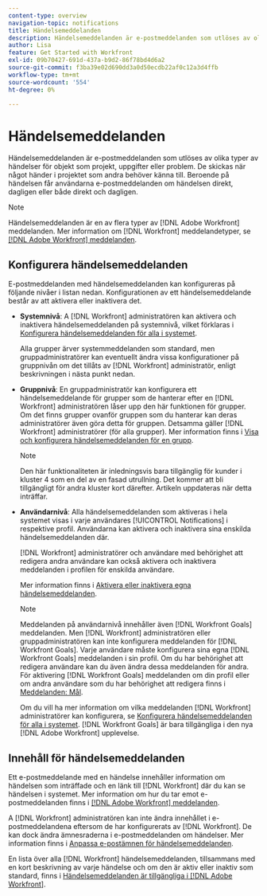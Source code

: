 ```yaml
---
content-type: overview
navigation-topic: notifications
title: Händelsemeddelanden
description: Händelsemeddelanden är e-postmeddelanden som utlöses av olika typer av händelser för objekt som projekt, uppgifter eller problem. De skickas när något händer i projektet som andra behöver känna till. Beroende på händelsen får användarna e-postmeddelanden om händelsen direkt, dagligen eller både direkt och dagligen.
author: Lisa
feature: Get Started with Workfront
exl-id: 09b70427-691d-437a-b9d2-86f78bd4d6a2
source-git-commit: f3ba39e02d690dd3a0d50ecdb22af0c12a3d4ffb
workflow-type: tm+mt
source-wordcount: '554'
ht-degree: 0%

---
```


# Händelsemeddelanden

Händelsemeddelanden är e-postmeddelanden som utlöses av olika typer av händelser för objekt som projekt, uppgifter eller problem. De skickas när något händer i projektet som andra behöver känna till. Beroende på händelsen får användarna e-postmeddelanden om händelsen direkt, dagligen eller både direkt och dagligen.

>[!NOTE]
>
>Händelsemeddelanden är en av flera typer av [!DNL Adobe Workfront] meddelanden. Mer information om [!DNL Workfront] meddelandetyper, se [[!DNL Adobe Workfront] meddelanden](../../workfront-basics/using-notifications/wf-notifications.md).

## Konfigurera händelsemeddelanden

E-postmeddelanden med händelsemeddelanden kan konfigureras på följande nivåer i listan nedan. Konfigurationen av ett händelsemeddelande består av att aktivera eller inaktivera det.

* **Systemnivå**: A [!DNL Workfront] administratören kan aktivera och inaktivera händelsemeddelanden på systemnivå, vilket förklaras i [Konfigurera händelsemeddelanden för alla i systemet](../../administration-and-setup/manage-workfront/emails/configure-event-notifications-for-everyone-in-the-system.md).

   Alla grupper ärver systemmeddelanden som standard, men gruppadministratörer kan eventuellt ändra vissa konfigurationer på gruppnivån om det tillåts av [!DNL Workfront] administratör, enligt beskrivningen i nästa punkt nedan.

* **Gruppnivå**: En gruppadministratör kan konfigurera ett händelsemeddelande för grupper som de hanterar efter en [!DNL Workfront] administratören låser upp den här funktionen för grupper. Om det finns grupper ovanför gruppen som du hanterar kan deras administratörer även göra detta för gruppen. Detsamma gäller [!DNL Workfront] administratörer (för alla grupper). Mer information finns i [Visa och konfigurera händelsemeddelanden för en grupp](../../administration-and-setup/manage-groups/create-and-manage-groups/view-and-configure-event-notifications-group.md).

   >[!NOTE]
   >
   >Den här funktionaliteten är inledningsvis bara tillgänglig för kunder i kluster 4 som en del av en fasad utrullning. Det kommer att bli tillgängligt för andra kluster kort därefter. Artikeln uppdateras när detta inträffar.

* **Användarnivå**: Alla händelsemeddelanden som aktiveras i hela systemet visas i varje användares [!UICONTROL Notifications] i respektive profil. Användarna kan aktivera och inaktivera sina enskilda händelsemeddelanden där.

   [!DNL Workfront] administratörer och användare med behörighet att redigera andra användare kan också aktivera och inaktivera meddelanden i profilen för enskilda användare.

   Mer information finns i [Aktivera eller inaktivera egna händelsemeddelanden](../../workfront-basics/using-notifications/activate-or-deactivate-your-own-event-notifications.md).

   >[!NOTE]
   >
   >Meddelanden på användarnivå innehåller även [!DNL Workfront Goals] meddelanden. Men [!DNL Workfront] administratören eller gruppadministratören kan inte konfigurera meddelanden för [!DNL Workfront Goals]. Varje användare måste konfigurera sina egna [!DNL Workfront Goals] meddelanden i sin profil. Om du har behörighet att redigera användare kan du även ändra dessa meddelanden för andra. För aktivering [!DNL Workfront Goals] meddelanden om din profil eller om andra användare som du har behörighet att redigera finns i [Meddelanden: Mål](../../workfront-basics/using-notifications/notifications-goals.md).

   Om du vill ha mer information om vilka meddelanden [!DNL Workfront] administratörer kan konfigurera, se [Konfigurera händelsemeddelanden för alla i systemet](../../administration-and-setup/manage-workfront/emails/configure-event-notifications-for-everyone-in-the-system.md). [!DNL Workfront Goals] är bara tillgängliga i den nya [!DNL Adobe Workfront] upplevelse.

## Innehåll för händelsemeddelanden

Ett e-postmeddelande med en händelse innehåller information om händelsen som inträffade och en länk till [!DNL Workfront] där du kan se händelsen i systemet. Mer information om hur du tar emot e-postmeddelanden finns i [[!DNL Adobe Workfront] meddelanden](../../workfront-basics/using-notifications/wf-notifications.md).

A [!DNL Workfront] administratören kan inte ändra innehållet i e-postmeddelandena eftersom de har konfigurerats av [!DNL Workfront]. De kan dock ändra ämnesraderna i e-postmeddelanden om händelser. Mer information finns i [Anpassa e-postämnen för händelsemeddelanden](../../administration-and-setup/manage-workfront/emails/custom-email-subjects-event-notification.md).

En lista över alla [!DNL Workfront] händelsemeddelanden, tillsammans med en kort beskrivning av varje händelse och om den är aktiv eller inaktiv som standard, finns i [Händelsemeddelanden är tillgängliga i [!DNL Adobe Workfront]](../../administration-and-setup/manage-workfront/emails/event-notifications-available-in-wf.md).
